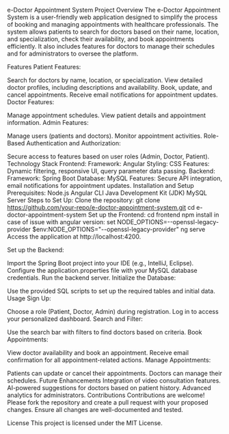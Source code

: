 e-Doctor Appointment System
Project Overview
The e-Doctor Appointment System is a user-friendly web application designed to simplify the process of booking and managing appointments with healthcare professionals. The system allows patients to search for doctors based on their name, location, and specialization, check their availability, and book appointments efficiently. It also includes features for doctors to manage their schedules and for administrators to oversee the platform.

Features
Patient Features:

Search for doctors by name, location, or specialization.
View detailed doctor profiles, including descriptions and availability.
Book, update, and cancel appointments.
Receive email notifications for appointment updates.
Doctor Features:

Manage appointment schedules.
View patient details and appointment information.
Admin Features:

Manage users (patients and doctors).
Monitor appointment activities.
Role-Based Authentication and Authorization:

Secure access to features based on user roles (Admin, Doctor, Patient).
Technology Stack
Frontend:
Framework: Angular
Styling: CSS
Features: Dynamic filtering, responsive UI, query parameter data passing.
Backend:
Framework: Spring Boot
Database: MySQL
Features: Secure API integration, email notifications for appointment updates.
Installation and Setup
Prerequisites:
Node.js
Angular CLI
Java Development Kit (JDK)
MySQL Server
Steps to Set Up:
Clone the repository:
git clone https://github.com/your-repo/e-doctor-appointment-system.git
cd e-doctor-appointment-system
Set up the Frontend:
cd frontend
npm install
in case of issue with angular version:
set NODE_OPTIONS=--openssl-legacy-provider 
$env:NODE_OPTIONS="--openssl-legacy-provider"
ng serve
Access the application at http://localhost:4200.

Set up the Backend:

Import the Spring Boot project into your IDE (e.g., IntelliJ, Eclipse).
Configure the application.properties file with your MySQL database credentials.
Run the backend server.
Initialize the Database:

Use the provided SQL scripts to set up the required tables and initial data.
Usage
Sign Up:

Choose a role (Patient, Doctor, Admin) during registration.
Log in to access your personalized dashboard.
Search and Filter:

Use the search bar with filters to find doctors based on criteria.
Book Appointments:

View doctor availability and book an appointment.
Receive email confirmation for all appointment-related actions.
Manage Appointments:

Patients can update or cancel their appointments.
Doctors can manage their schedules.
Future Enhancements
Integration of video consultation features.
AI-powered suggestions for doctors based on patient history.
Advanced analytics for administrators.
Contributions
Contributions are welcome! Please fork the repository and create a pull request with your proposed changes. Ensure all changes are well-documented and tested.

License
This project is licensed under the MIT License.

